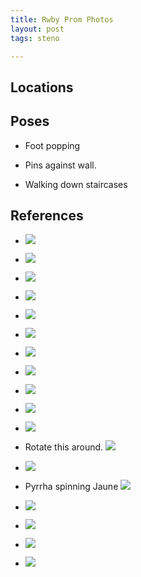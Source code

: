 ```yaml
---
title: Rwby Prom Photos
layout: post
tags: steno

---
```


## Locations

## Poses

* Foot popping

* Pins against wall.

* Walking down staircases

## References

* ![](https://i.imgur.com/SFkX5Ad.jpg)

* ![](https://i.imgur.com/JJXitw7.jpg)

* ![](https://i.imgur.com/u1QYDR5.jpg)

* ![](https://i.imgur.com/rIGS41Y.jpg)

* ![](https://i.imgur.com/G5FIuze.jpg)

* ![](https://i.imgur.com/gthy4Pa.jpg)

* ![](https://i.imgur.com/VL3wdP4.jpg)

* ![](https://i.imgur.com/tteOTZa.jpg)

* ![](https://i.imgur.com/9xZAP36.jpg)

* ![](https://i.imgur.com/pa6y0Yg.jpg)

* ![](https://i.imgur.com/InLhhgW.jpg)

* Rotate this around. ![](https://i.imgur.com/9Nx9Acp.jpg)

* ![](https://i.imgur.com/4rxCWUW.jpg)

* Pyrrha spinning Jaune ![](https://i.imgur.com/VmLZ4Nc.jpg)

* ![](https://i.imgur.com/HTacMVx.jpg)

* ![](https://i.imgur.com/qPKYlDF.jpg)

* ![](https://i.imgur.com/eQ18IYK.jpg)

* ![](https://i.imgur.com/jSUbLjo.jpg)